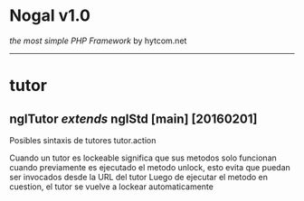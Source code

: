 # Nogal v1.0
*the most simple PHP Framework* by hytcom.net
___
  

# tutor
## nglTutor *extends* nglStd [main] [20160201]
Posibles sintaxis de tutores
tutor.action

Cuando un tutor es lockeable significa que sus metodos solo funcionan cuando previamente 
es ejecutado el metodo unlock, esto evita que puedan ser invocados desde la URL del tutor
Luego de ejecutar el metodo en cuestion, el tutor se vuelve a lockear automaticamente
  